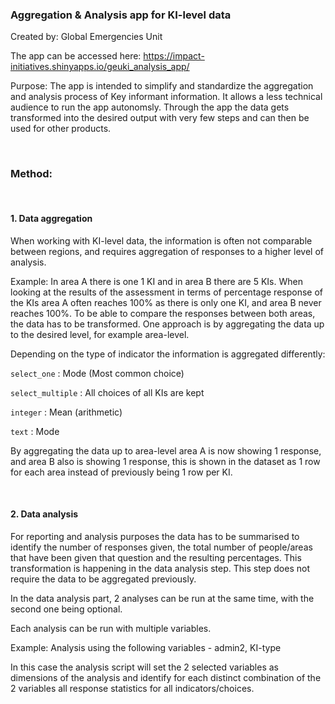 ### Aggregation & Analysis app for KI-level data

Created by: Global Emergencies Unit

The app can be accessed here: <https://impact-initiatives.shinyapps.io/geuki_analysis_app/>

Purpose: The app is intended to simplify and standardize the aggregation and analysis process of Key informant information. It allows a less technical audience to run the app autonomsly. Through the app the data gets transformed into the desired output with very few steps and can then be used for other products.

<br>

### Method:

<br>

####    1. Data aggregation

When working with KI-level data, the information is often not comparable between regions, and requires aggregation of responses to a higher level of analysis.

Example: In area A there is one 1 KI and in area B there are 5 KIs. When looking at the results of the assessment in terms of percentage response of the KIs area A often reaches 100% as there is only one KI, and area B never reaches 100%. To be able to compare the responses between both areas, the data has to be transformed. One approach is by aggregating the data up to the desired level, for example area-level.

Depending on the type of indicator the information is aggregated differently:

`select_one` : Mode (Most common choice)

`select_multiple` : All choices of all KIs are kept

`integer` : Mean (arithmetic)

`text` : Mode

By aggregating the data up to area-level area A is now showing 1 response, and area B also is showing 1 response, this is shown in the dataset as 1 row for each area instead of previously being 1 row per KI.

<br>

####    2. Data analysis

For reporting and analysis purposes the data has to be summarised to identify the number of responses given, the total number of people/areas that have been given that question and the resulting percentages. This transformation is happening in the data analysis step. This step does not require the data to be aggregated previously.

In the data analysis part, 2 analyses can be run at the same time, with the second one being optional.

Each analysis can be run with multiple variables.

Example: Analysis using the following variables - admin2, KI-type

In this case the analysis script will set the 2 selected variables as dimensions of the analysis and identify for each distinct combination of the 2 variables all response statistics for all indicators/choices.

